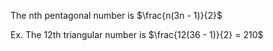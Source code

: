 The nth pentagonal number is $\frac{n(3n - 1)}{2}$

Ex. The 12th triangular number is $\frac{12(36 - 1)}{2} = 210$

